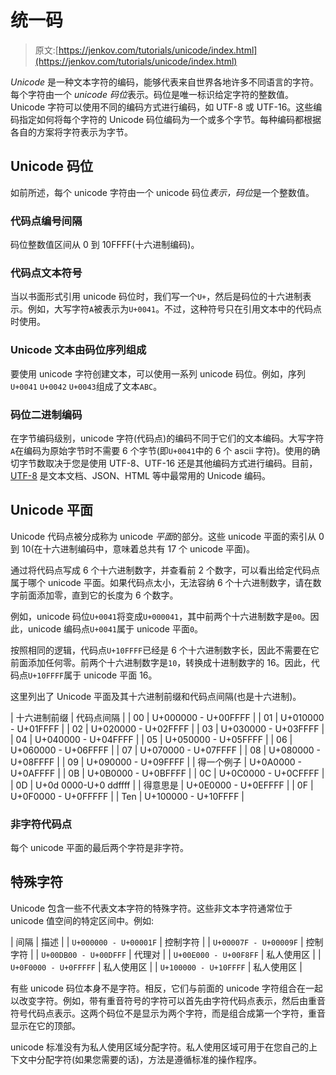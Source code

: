 # 统一码

> 原文:[https://jenkov.com/tutorials/unicode/index.html](https://jenkov.com/tutorials/unicode/index.html)

*Unicode* 是一种文本字符的编码，能够代表来自世界各地许多不同语言的字符。每个字符由一个 *unicode 码位*表示。码位是唯一标识给定字符的整数值。Unicode 字符可以使用不同的编码方式进行编码，如 UTF-8 或 UTF-16。这些编码指定如何将每个字符的 Unicode 码位编码为一个或多个字节。每种编码都根据各自的方案将字符表示为字节。

## Unicode 码位

如前所述，每个 unicode 字符由一个 unicode 码位*表示，码位*是一个整数值。

### 代码点编号间隔

码位整数值区间从 0 到 10FFFF(十六进制编码)。

### 代码点文本符号

当以书面形式引用 unicode 码位时，我们写一个`U+`，然后是码位的十六进制表示。例如，大写字符`A`被表示为`U+0041`。不过，这种符号只在引用文本中的代码点时使用。

### Unicode 文本由码位序列组成

要使用 unicode 字符创建文本，可以使用一系列 unicode 码位。例如，序列`U+0041` `U+0042` `U+0043`组成了文本`ABC`。

### 码位二进制编码

在字节编码级别，unicode 字符(代码点)的编码不同于它们的文本编码。大写字符`A`在编码为原始字节时不需要 6 个字节(即`U+0041`中的 6 个 ascii 字符)。使用的确切字节数取决于您是使用 UTF-8、UTF-16 还是其他编码方式进行编码。目前， [UTF-8](utf-8.html) 是文本文档、JSON、HTML 等中最常用的 Unicode 编码。

## Unicode 平面

Unicode 代码点被分成称为 unicode *平面*的部分。这些 unicode 平面的索引从 0 到 10(在十六进制编码中，意味着总共有 17 个 unicode 平面)。

通过将代码点写成 6 个十六进制数字，并查看前 2 个数字，可以看出给定代码点属于哪个 unicode 平面。如果代码点太小，无法容纳 6 个十六进制数字，请在数字前面添加零，直到它的长度为 6 个数字。

例如，unicode 码位`U+0041`将变成`U+000041`，其中前两个十六进制数字是`00`。因此，unicode 编码点`U+0041`属于 unicode 平面`0`。

按照相同的逻辑，代码点`U+10FFFF`已经是 6 个十六进制数字长，因此不需要在它前面添加任何零。前两个十六进制数字是`10`，转换成十进制数字的 16。因此，代码点`U+10FFFF`属于 unicode 平面 16。

这里列出了 Unicode 平面及其十六进制前缀和代码点间隔(也是十六进制)。

| 十六进制前缀 | 代码点间隔 |
| 00 | U+000000 - U+00FFFF |
| 01 | U+010000 - U+01FFFF |
| 02 | U+020000 - U+02FFFF |
| 03 | U+030000 - U+03FFFF |
| 04 | U+040000 - U+04FFFF |
| 05 | U+050000 - U+05FFFF |
| 06 | U+060000 - U+06FFFF |
| 07 | U+070000 - U+07FFFF |
| 08 | U+080000 - U+08FFFF |
| 09 | U+090000 - U+09FFFF |
| 得一个例子 | U+0A0000 - U+0AFFFF |
| 0B | U+0B0000 - U+0BFFFF |
| 0C | U+0C0000 - U+0CFFFF |
| 0D | U+0d 0000-U+0 ddffff |
| 得意思是 | U+0E0000 - U+0EFFFF |
| 0F | U+0F0000 - U+0FFFFF |
| Ten | U+100000 - U+10FFFF |

### 非字符代码点

每个 unicode 平面的最后两个字符是非字符。

## 特殊字符

Unicode 包含一些不代表文本字符的特殊字符。这些非文本字符通常位于 unicode 值空间的特定区间中。例如:

| 间隔 | 描述 |
| `U+000000 - U+00001F` | 控制字符 |
| `U+00007F - U+00009F` | 控制字符 |
| `U+00DB00 - U+00DFFF` | 代理对 |
| `U+00E000 - U+00F8FF` | 私人使用区 |
| `U+0F0000 - U+0FFFFF` | 私人使用区 |
| `U+100000 - U+10FFFF` | 私人使用区 |

有些 unicode 码位本身不是字符。相反，它们与前面的 unicode 字符组合在一起以改变字符。例如，带有重音符号的字符可以首先由字符代码点表示，然后由重音符号代码点表示。这两个码位不是显示为两个字符，而是组合成第一个字符，重音显示在它的顶部。

unicode 标准没有为私人使用区域分配字符。私人使用区域可用于在您自己的上下文中分配字符(如果您需要的话)，方法是遵循标准的操作程序。